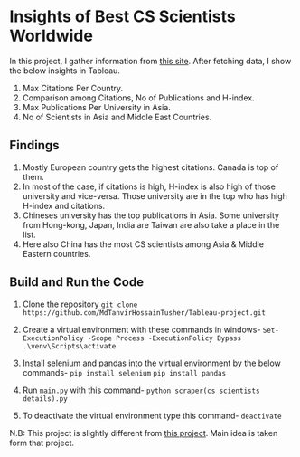 # Insights of Best CS Scientists Worldwide

In this project, I gather information from [this site](https://research.com/scientists-rankings/computer-science). After fetching data, I show the below insights in Tableau.

1. Max Citations Per Country.
2. Comparison among Citations, No of Publications and H-index.
3. Max Publications Per University in Asia.
4. No of Scientists in Asia and Middle East Countries.


## Findings

1. Mostly European country gets the highest citations. Canada is top of them.
2. In most of the case, if citations is high, H-index is also high of those university and vice-versa. Those university are in the top who has high H-index and citations.
3. Chineses university has the top publications in Asia. Some university from Hong-kong, Japan, India are Taiwan are also take a place in the list.
4. Here also China has the most CS scientists among Asia & Middle Eastern countries. 


## Build and Run the Code

1. Clone the repository
   `git clone https://github.com/MdTanvirHossainTusher/Tableau-project.git`

2. Create a virtual environment with these commands in windows-
   `Set-ExecutionPolicy -Scope Process -ExecutionPolicy Bypass`
   `.\venv\Scripts\activate`

3. Install selenium and pandas into the virtual environment by the below commands-
   `pip install selenium`
   `pip install pandas`

4. Run `main.py` with this command-
   `python scraper(cs scientists details).py`

5. To deactivate the virtual environment type this command-
   `deactivate`

N.B: This project is slightly different from [this project](https://github.com/msi1427/Demographics-of-Best-CS-Scientists-Worldwide). Main idea is taken form that project.
